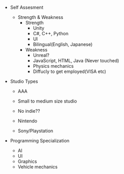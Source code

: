 - Self Assesment
    - Strength & Weakness
        - Strength
            - Unity
            - C#, C++, Python
            - UI
            - Bilingual(English, Japanese)
        - Weakness
          - Unreal?
          - JavaScript, HTML, Java (Never touched)
          - Physics mechanics
          - Diffucly to get employed(VISA etc)


- Studio Types
    - AAA
    - Small to medium size studio
    - No indie??
 
    - Nintendo
    - Sony/Playstation
    
 
- Programming Specialization
    - AI
    - UI
    - Graphics
    - Vehicle mechanics
